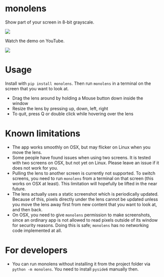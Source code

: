 # monolens

Show part of your screen in 8-bit grayscale.

[<img src="https://img.shields.io/pypi/v/monolens.svg">](https://pypi.org/project/monolens)

Watch the demo on YouTube.

[<img src="https://img.youtube.com/vi/f8FRBlSoqWQ/0.jpg">](https://youtu.be/f8FRBlSoqWQ)

# Usage

Install with `pip install monolens`. Then run `monolens` in a terminal on the screen that you want to look at.

- Drag the lens around by holding a Mouse button down inside the window
- Resize the lens by pressing up, down, left, right
- To quit, press Q or double click while hovering over the lens

# Known limitations

- The app works smoothly on OSX, but may flicker on Linux when you move the lens.
- Some people have found issues when using two screens. It is tested with two screens
  on OSX, but not yet on Linux. Please leave an issue if it does not work for you.
- Pulling the lens to another screen is currently not supported. To switch screens,
  you need to run `monolens` from a terminal on that screen (this works on OSX at least).
  This limitation will hopefully be lifted in the near future.
- The lens actually uses a static screenshot which is periodically updated. Because of
  this, pixels directly under the lens cannot be updated unless you move the lens away
  first from new content that you want to look at, and then back.
- On OSX, you need to give `monolens` permission to make screenshots, since an ordinary
  app is not allowed to read pixels outside of its window for security reasons.
  Doing this is safe; `monolens` has no networking code implemented at all.

# For developers

- You can run monolens without installing it from the project folder via
  `python -m monolens`. You need to install `pyside6` manually then.
